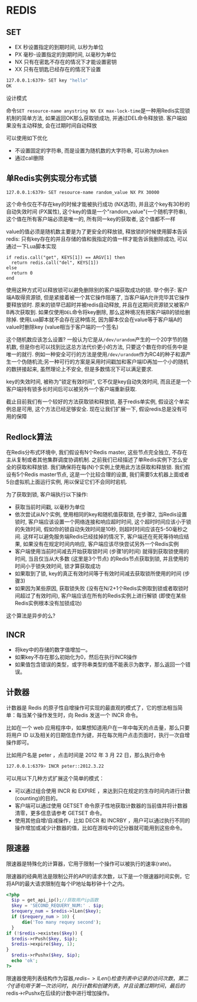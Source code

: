 # REDIS

## SET

- EX 秒设置指定的到期时间, 以秒为单位
- PX 毫秒-设置指定的到期时间, 以毫秒为单位
- NX 只有在密匙不存在的情况下才能设置密钥
- XX 只有在钥匙已经存在的情况下设置

```bash
127.0.0.1:6379> SET key "hello"
OK
```

设计模式

命令`SET resource-name anystring NX EX max-lock-time`是一种用Redis实现锁机制的简单方法, 如果返回OK那么获取锁成功, 并通过DEL命令释放锁. 客户端如果没有主动释放, 会在过期时间自动释放

可以使用如下优化

- 不设置固定的字符串, 而是设置为随机数的大字符串, 可以称为token
- 通过call删除

## 单Redis实例实现分布式锁

```bash
127.0.0.1:6379> SET resource-name random_value NX PX 30000
```

这个命令仅在不存在key的时候才能被执行成功 (NX选项), 并且这个key有30秒的自动失效时间 (PX属性), 这个key的值是一个"random_value"(一个随机字符串), 这个值在所有客户端必须是唯一的, 所有同一key的获取者, 这个值都不一样

value的值必须是随机数主要是为了更安全的释放锁, 释放锁的时候使用脚本告诉redis: 只有key存在的并且存储的值和我指定的值一样才能告诉我删除成功, 可以通过一下Lua脚本实现

```
if redis.call("get", KEYS[1]) == ARGV[1] then
  return redis.call("del", KEYS[1])
else
  return 0
end
```

使用这种方式可以释放锁可以避免删除别的客户端获取成功的锁. 
举个例子: 客户端A取得资源锁, 但是紧接着被一个其它操作阻塞了, 当客户端A允许完毕其它操作要释放锁时.
原来的锁早已超时并被redis自动释放, 并且在这期间资源锁又被客户B再次获取到. 如果仅使用`DEL`命令将key删除, 那么这种境况有把客户端B的锁给删除掉.
使用Lua脚本就不会存在这种情况, 因为脚本仅会在value等于客户端A的value时删除key (value相当于客户端的一个签名)

这个随机数应该怎么设置? 一般认为它是从`/dev/urandom`产生的一个20字节的随机数, 但是你也可以找到比这总方法代价更小的方法, 只要这个数在你的任务中是唯一的就行.
例如一种安全可行的方法是使用`/dev/urandom`作为RC4的种子和源产生一个伪随机流;另一种可行的方案是采用时间戳加和客户端ID再加一个小的随机的数拼接起来, 虽然理论上不安全, 但是多数情况下可以满足要求.

key的失效时间, 被称为"锁定有效时间", 它不仅是key自动失效时间, 而且还是一个客户端持有锁多长时间后可以被另外一个客户端重新获取.

截止目前我们有一个较好的方法获取锁和释放锁, 基于redis单实例, 假设这个单实例总是可用, 这个方法已经足够安全. 现在让我们扩展一下, 假设redis总是没有可用的保障


## Redlock算法

在Redis分布式环境中, 我们假设有N个Redis master, 这些节点完全独立, 不存在主从复制或者其他集群调度协调机制.
之前我们已经描述了单Redis实例下怎么安全的获取和释放锁. 我们确保将在每(N)个实例上使用此方法获取和释放锁. 我们假设有5个Redis master节点, 这是一个比较合理的设置, 我们需要5太机器上面或者5台虚拟机上面运行实例, 用以保证它们不会同时宕机.

为了获取到锁, 客户端执行以下操作:

- 获取当前时间戳, 以毫秒为单位
- 依次尝试从N个实例, 使用相同的key和随机值获取锁, 在步骤2, 当Redis设置锁时, 客户端应该设置一个网络连接和响应超时时间, 这个超时时间应该小于锁的失效时间, 假如你的锁自动失效时间是10秒, 则超时时间应该在5-50毫秒之间. 这样可以避免服务端Redis已经挂掉的情况下, 客户端还在死死等待响应结果, 如果没有在规定时间内响应, 客户端应该尽快尝试另外一个Redis实例
- 客户端使用当前时间减去开始获取锁时间 (步骤1的时间) 就得到获取锁使用的时间, 当且仅当从大多数 (这里是3个节点) 的Redis节点获取到锁, 并且使用的时间小于锁失效时间, 锁才算获取成功
- 如果取到了锁, key的真正有效时间等于有效时间减去获取锁所使用的时间 (步骤3)
- 如果因为某些原因, 获取锁失败 (没有在N/2+1个Redis实例取到锁或者取锁时间超过了有效时间), 客户端应该在所有的Redis实例上进行解锁 (即使在某些Redis实例根本没有加锁成功)

这个算法是异步的么?

## INCR

- 将key中的存储的数字值增加一。
- 如果key不存在那么初始化为0，然后在执行INCR操作
- 如果值包含错误的类型，或字符串类型的值不能表示为数字，那么返回一个错误。

## 计数器

计数器是 Redis 的原子性自增操作可实现的最直观的模式了，它的想法相当简单：每当某个操作发生时，向 Redis 发送一个 INCR 命令。

比如在一个 web 应用程序中，如果想知道用户在一年中每天的点击量，那么只要将用户 ID 以及相关的日期信息作为键，并在每次用户点击页面时，执行一次自增操作即可。

比如用户名是 peter ，点击时间是 2012 年 3 月 22 日，那么执行命令
```bash
127.0.0.1:6379> INCR peter::2012.3.22
```

可以用以下几种方式扩展这个简单的模式：

- 可以通过组合使用 INCR 和 EXPIRE ，来达到只在规定的生存时间内进行计数(counting)的目的。
- 客户端可以通过使用 GETSET 命令原子性地获取计数器的当前值并将计数器清零，更多信息请参考 GETSET 命令。
- 使用其他自增/自减操作，比如 DECR 和 INCRBY ，用户可以通过执行不同的操作增加或减少计数器的值，比如在游戏中的记分器就可能用到这些命令。

## 限速器

限速器是特殊化的计算器，它用于限制一个操作可以被执行的速率(rate)。

限速器的经典用法是限制公开的API的请求次数，以下是一个限速器时间实例，它将API的最大请求限制在每个IP地址每秒钟十个之内。

```php
<?php
  $ip = get_api_ip();//获取用户ip函数 
  $key = 'SECOND_REQUERY_NUM:' . $ip;
  $requery_num = $redis->lLen($key);
  if ($requery_num > 10) {
      die('Too many requey second');
  }
if (!$redis->existes($key)) {
  $redis->rPush($key, $ip);
  $redis->expire($key, 1);
}
  $redis->rPushx($key, $ip);
  echo 'ok';
?>
```

限速器使用列表结构作为容器,$redis->lLen()检查列表中记录的访问次数，第二个if语句用于第一次访问时，执行计数和创建列表，并且设置过期时间，最后的$redis->rPushx在后续的计数中进行增加操作。
